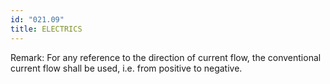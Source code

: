 ```yaml
---
id: "021.09"
title: ELECTRICS
---
```


Remark: For any reference to the direction of current flow, the conventional
current flow shall be used, i.e. from positive to negative.
